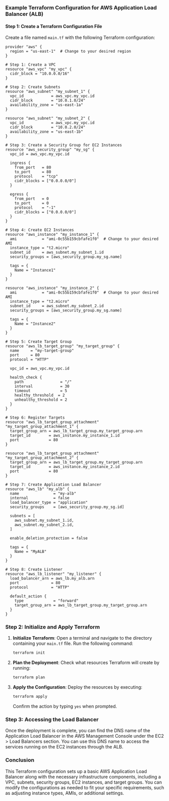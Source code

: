 ### Example Terraform Configuration for AWS Application Load Balancer (ALB)

#### Step 1: Create a Terraform Configuration File

Create a file named `main.tf` with the following Terraform configuration:

```hcl
provider "aws" {
  region = "us-east-1"  # Change to your desired region
}

# Step 1: Create a VPC
resource "aws_vpc" "my_vpc" {
  cidr_block = "10.0.0.0/16"
}

# Step 2: Create Subnets
resource "aws_subnet" "my_subnet_1" {
  vpc_id            = aws_vpc.my_vpc.id
  cidr_block        = "10.0.1.0/24"
  availability_zone = "us-east-1a"
}

resource "aws_subnet" "my_subnet_2" {
  vpc_id            = aws_vpc.my_vpc.id
  cidr_block        = "10.0.2.0/24"
  availability_zone = "us-east-1b"
}

# Step 3: Create a Security Group for EC2 Instances
resource "aws_security_group" "my_sg" {
  vpc_id = aws_vpc.my_vpc.id

  ingress {
    from_port   = 80
    to_port     = 80
    protocol    = "tcp"
    cidr_blocks = ["0.0.0.0/0"]
  }

  egress {
    from_port   = 0
    to_port     = 0
    protocol    = "-1"
    cidr_blocks = ["0.0.0.0/0"]
  }
}

# Step 4: Create EC2 Instances
resource "aws_instance" "my_instance_1" {
  ami           = "ami-0c55b159cbfafe1f0"  # Change to your desired AMI
  instance_type = "t2.micro"
  subnet_id     = aws_subnet.my_subnet_1.id
  security_groups = [aws_security_group.my_sg.name]

  tags = {
    Name = "Instance1"
  }
}

resource "aws_instance" "my_instance_2" {
  ami           = "ami-0c55b159cbfafe1f0"  # Change to your desired AMI
  instance_type = "t2.micro"
  subnet_id     = aws_subnet.my_subnet_2.id
  security_groups = [aws_security_group.my_sg.name]

  tags = {
    Name = "Instance2"
  }
}

# Step 5: Create Target Group
resource "aws_lb_target_group" "my_target_group" {
  name     = "my-target-group"
  port     = 80
  protocol = "HTTP"

  vpc_id = aws_vpc.my_vpc.id

  health_check {
    path                = "/"
    interval            = 30
    timeout             = 5
    healthy_threshold  = 2
    unhealthy_threshold = 2
  }
}

# Step 6: Register Targets
resource "aws_lb_target_group_attachment" "my_target_group_attachment_1" {
  target_group_arn = aws_lb_target_group.my_target_group.arn
  target_id        = aws_instance.my_instance_1.id
  port             = 80
}

resource "aws_lb_target_group_attachment" "my_target_group_attachment_2" {
  target_group_arn = aws_lb_target_group.my_target_group.arn
  target_id        = aws_instance.my_instance_2.id
  port             = 80
}

# Step 7: Create Application Load Balancer
resource "aws_lb" "my_alb" {
  name               = "my-alb"
  internal           = false
  load_balancer_type = "application"
  security_groups    = [aws_security_group.my_sg.id]

  subnets = [
    aws_subnet.my_subnet_1.id,
    aws_subnet.my_subnet_2.id,
  ]

  enable_deletion_protection = false

  tags = {
    Name = "MyALB"
  }
}

# Step 8: Create Listener
resource "aws_lb_listener" "my_listener" {
  load_balancer_arn = aws_lb.my_alb.arn
  port              = 80
  protocol          = "HTTP"

  default_action {
    type             = "forward"
    target_group_arn = aws_lb_target_group.my_target_group.arn
  }
}
```

### Step 2: Initialize and Apply Terraform

1. **Initialize Terraform**: Open a terminal and navigate to the directory containing your `main.tf` file. Run the following command:

   ```bash
   terraform init
   ```

2. **Plan the Deployment**: Check what resources Terraform will create by running:

   ```bash
   terraform plan
   ```

3. **Apply the Configuration**: Deploy the resources by executing:

   ```bash
   terraform apply
   ```

   Confirm the action by typing `yes` when prompted.

### Step 3: Accessing the Load Balancer

Once the deployment is complete, you can find the DNS name of the Application Load Balancer in the AWS Management Console under the EC2 > Load Balancers section. You can use this DNS name to access the services running on the EC2 instances through the ALB.

### Conclusion

This Terraform configuration sets up a basic AWS Application Load Balancer along with the necessary infrastructure components, including a VPC, subnets, security groups, EC2 instances, and target groups. You can modify the configurations as needed to fit your specific requirements, such as adjusting instance types, AMIs, or additional settings.